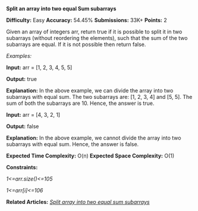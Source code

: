 **Split an array into two equal Sum subarrays**

**Difficulty:** Easy    **Accuracy:** 54.45%    **Submissions:** 33K+   **Points:** 2

Given an array of integers arr, return true if it is possible to split it in two subarrays (without reordering the elements), such that the sum of the two subarrays are equal. If it is not possible then return false.

*Examples:*

**Input:** arr = [1, 2, 3, 4, 5, 5]

**Output:** true

**Explanation:** In the above example, we can divide the array into two subarrays with equal sum. The two subarrays are: [1, 2, 3, 4] and [5, 5]. The sum of both the subarrays are 10. Hence, the answer is true.

**Input:** arr = [4, 3, 2, 1]

**Output:** false

**Explanation:** In the above example, we cannot divide the array into two subarrays with equal sum. Hence, the answer is false.

**Expected Time Complexity:** O(n)
**Expected Space Complexity:** O(1)

**Constraints:**

*1<=arr.size()<=105* 

*1<=arr[i]<=106*

**Related Articles:** [*Split array into two equal sum subarrays*](https://www.geeksforgeeks.org/split-array-two-equal-sum-subarrays/)